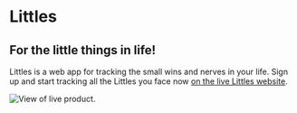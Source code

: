 # Littles
## For the little things in life!

Littles is a web app for tracking the small wins and nerves in your life.  Sign up and start tracking all the Littles you face now [on the live Littles website](https://littles-app.herokuapp.com/).

![View of live product.](https://i.gyazo.com/b80b6743f32095f10df5c4bb22201edc.png)



